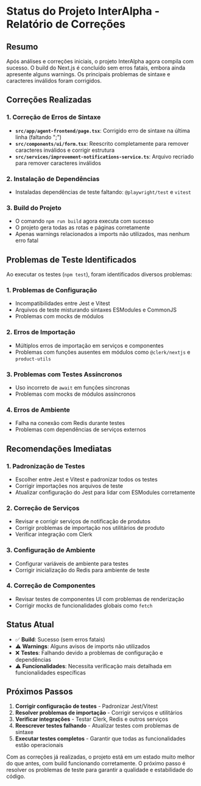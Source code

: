# Status do Projeto InterAlpha - Relatório de Correções

## Resumo

Após análises e correções iniciais, o projeto InterAlpha agora compila com sucesso. O build do Next.js é concluído sem erros fatais, embora ainda apresente alguns warnings. Os principais problemas de sintaxe e caracteres inválidos foram corrigidos.

## Correções Realizadas

### 1. Correção de Erros de Sintaxe
- **`src/app/agent-frontend/page.tsx`**: Corrigido erro de sintaxe na última linha (faltando ";")
- **`src/components/ui/form.tsx`**: Reescrito completamente para remover caracteres inválidos e corrigir estrutura
- **`src/services/improvement-notifications-service.ts`**: Arquivo recriado para remover caracteres inválidos

### 2. Instalação de Dependências
- Instaladas dependências de teste faltando: `@playwright/test` e `vitest`

### 3. Build do Projeto
- O comando `npm run build` agora executa com sucesso
- O projeto gera todas as rotas e páginas corretamente
- Apenas warnings relacionados a imports não utilizados, mas nenhum erro fatal

## Problemas de Teste Identificados

Ao executar os testes (`npm test`), foram identificados diversos problemas:

### 1. Problemas de Configuração
- Incompatibilidades entre Jest e Vitest
- Arquivos de teste misturando sintaxes ESModules e CommonJS
- Problemas com mocks de módulos

### 2. Erros de Importação
- Múltiplos erros de importação em serviços e componentes
- Problemas com funções ausentes em módulos como `@clerk/nextjs` e `product-utils`

### 3. Problemas com Testes Assíncronos
- Uso incorreto de `await` em funções síncronas
- Problemas com mocks de módulos assíncronos

### 4. Erros de Ambiente
- Falha na conexão com Redis durante testes
- Problemas com dependências de serviços externos

## Recomendações Imediatas

### 1. Padronização de Testes
- Escolher entre Jest e Vitest e padronizar todos os testes
- Corrigir importações nos arquivos de teste
- Atualizar configuração do Jest para lidar com ESModules corretamente

### 2. Correção de Serviços
- Revisar e corrigir serviços de notificação de produtos
- Corrigir problemas de importação nos utilitários de produto
- Verificar integração com Clerk

### 3. Configuração de Ambiente
- Configurar variáveis de ambiente para testes
- Corrigir inicialização do Redis para ambiente de teste

### 4. Correção de Componentes
- Revisar testes de componentes UI com problemas de renderização
- Corrigir mocks de funcionalidades globais como `fetch`

## Status Atual

- ✅ **Build**: Sucesso (sem erros fatais)
- ⚠️ **Warnings**: Alguns avisos de imports não utilizados
- ❌ **Testes**: Falhando devido a problemas de configuração e dependências
- ⚠️ **Funcionalidades**: Necessita verificação mais detalhada em funcionalidades específicas

## Próximos Passos

1. **Corrigir configuração de testes** - Padronizar Jest/Vitest
2. **Resolver problemas de importação** - Corrigir serviços e utilitários
3. **Verificar integrações** - Testar Clerk, Redis e outros serviços
4. **Reescrever testes falhando** - Atualizar testes com problemas de sintaxe
5. **Executar testes completos** - Garantir que todas as funcionalidades estão operacionais

Com as correções já realizadas, o projeto está em um estado muito melhor do que antes, com build funcionando corretamente. O próximo passo é resolver os problemas de teste para garantir a qualidade e estabilidade do código.